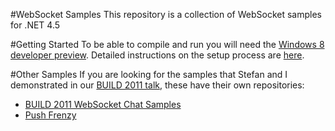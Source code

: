 #WebSocket Samples
This repository is a collection of WebSocket samples for .NET 4.5

#Getting Started
To be able to compile and run you will need the [Windows 8 developer preview](http://msdn.microsoft.com/en-us/windows/apps/br229516). Detailed instructions on the setup process are [here](http://www.paulbatum.com/2011/09/getting-started-with-websockets-in.html).


#Other Samples
If you are looking for the samples that Stefan and I demonstrated in our [BUILD 2011 talk](http://channel9.msdn.com/Events/BUILD/BUILD2011/SAC-807T), these have their own repositories:

* [BUILD 2011 WebSocket Chat Samples](https://github.com/paulbatum/BUILD-2011-WebSocket-Chat-Samples)
* [Push Frenzy](https://github.com/paulbatum/PushFrenzy)